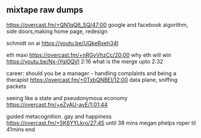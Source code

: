 ## mixtape raw dumps


https://overcast.fm/+QN1qQ6_SQ/47:00 google and facebook algorithm, side doors,making home page, redesign


schmidt on ai https://youtu.be/UQkeRxeh34I

eth maxi https://overcast.fm/+nRGyVhzCc/20:00 why eth will win
https://youtu.be/Nx-jYgI0QVI 2:16 what is the merge upto 2:32


career: should you be a manager - handling complaints and being a therapist https://overcast.fm/+0TxbQNBEI/12:00 data plane, sniffing packets

seeing like a state and pseudonymous economy https://overcast.fm/+eZyAU-ayE/1:01:44


guided metacognition. gay and happiness https://overcast.fm/+5K6YYLkro/27:45 until 38 mins megan phelps roper til 41mins end